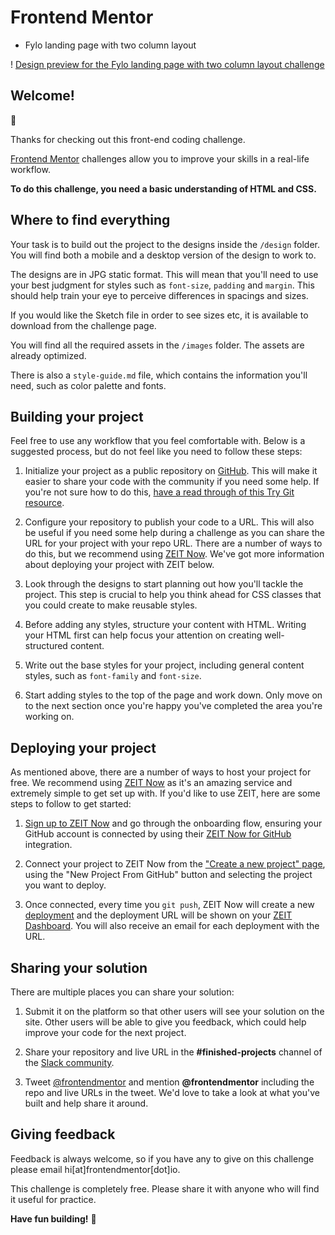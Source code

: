 ﻿# Frontend Mentor 
- Fylo landing page with two column layout

!
[Design preview for the Fylo landing page with two column layout challenge](./design/desktop-preview.jpg)



## Welcome! 
👋

Thanks for checking out this front-end coding challenge.

[Frontend Mentor](https://www.frontendmentor.io) challenges allow you to improve your skills in a real-life workflow.



**To do this challenge, you need a basic understanding of HTML and CSS.**


## Where to find everything


Your task is to build out the project to the designs inside the `/design` folder. You will find both a mobile and a desktop version of the design to work to. 

The designs are in JPG static format. This will mean that you'll need to use your best judgment for styles such as `font-size`, `padding` and `margin`. This should help train your eye to perceive differences in spacings and sizes.

If you would like the Sketch file in order to see sizes etc, it is available to download from the challenge page.

You will find all the required assets in the `/images` folder. The assets are already optimized.


There is also a `style-guide.md` file, which contains the information you'll need, such as color palette and fonts.



## Building your project


Feel free to use any workflow that you feel comfortable with.
Below is a suggested process, but do not feel like you need to follow these steps:


1. Initialize your project as a public repository on [GitHub](https://github.com/). This will make it easier to share your code with the community if you need some help. If you're not sure how to do this, [have a read through of this Try Git resource](https://try.github.io/).

2. Configure your repository to publish your code to a URL. This will also be useful if you need some help during a challenge as you can share the URL for your project with your repo URL. There are a number of ways to do this, but we recommend using [ZEIT Now](http://bit.ly/fem-zeit). We've got more information about deploying your project with ZEIT below.

3. Look through the designs to start planning out how you'll tackle the project. This step is crucial to help you think ahead for CSS classes that you could create to make reusable styles.

4. Before adding any styles, structure your content with HTML. Writing your HTML first can help focus your attention on creating well-structured content.
5. Write out the base styles for your project, including general content styles, such as `font-family` and `font-size`.

6. Start adding styles to the top of the page and work down. Only move on to the next section once you're happy you've completed the area you're working on.



## Deploying your project


As mentioned above, there are a number of ways to host your project for free. We recommend using [ZEIT Now](http://bit.ly/fem-zeit) as it's an amazing service and extremely simple to get set up with. If you'd like to use ZEIT, here are some steps to follow to get started:


1. [Sign up to ZEIT Now](http://bit.ly/fem-zeit-signup) and go through the onboarding flow, ensuring your GitHub account is connected by using their [ZEIT Now for GitHub](https://zeit.co/docs/v2/git-integrations/zeit-now-for-github) integration.

2. Connect your project to ZEIT Now from the ["Create a new project" page](https://zeit.co/new), using the "New Project From GitHub" button and selecting the project you want to deploy.

3. Once connected, every time you `git push`, ZEIT Now will create a new [deployment](https://zeit.co/docs/v2/platform/deployments) and the deployment URL will be shown on your [ZEIT Dashboard](https://zeit.co/dashboard). You will also receive an email for each deployment with the URL.



## Sharing your solution


There are multiple places you can share your solution:


1. Submit it on the platform so that other users will see your solution on the site. Other users will be able to give you feedback, which could help improve your code for the next project.

2. Share your repository and live URL in the **#finished-projects** channel of the [Slack community](https://www.frontendmentor.io/slack).

3. Tweet [@frontendmentor](https://twitter.com/frontendmentor) and mention **@frontendmentor** including the repo and live URLs in the tweet. We'd love to take a look at what you've built and help share it around.



## Giving feedback


Feedback is always welcome, so if you have any to give on this challenge please email hi[at]frontendmentor[dot]io.

This challenge is completely free. Please share it with anyone who will find it useful for practice.



**Have fun building!** 🚀
